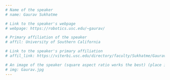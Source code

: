 ```yaml
---
# Name of the speaker
# name: Gaurav Sukhatme

# Link to the speaker's webpage
# webpage: https://robotics.usc.edu/~gaurav/

# Primary affiliation of the speaker
# affil: University of Southern California

# Link to the speaker's primary affiliation
# affil_link: https://viterbi.usc.edu/directory/faculty/Sukhatme/Gaurav

# An image of the speaker (square aspect ratio works the best) (place in the `assets/img/speakers` directory)
# img: Gaurav.jpg
---
```

<!-- Whatever you write below will show up as the speaker's bio -->
<!-- **Estimating Quantiles: An Informative Path Planning Approach to Guide Physical Sampling**   -->

<!-- Marine scientists interested in studying natural phenomena or agricultural experts interested in crop health often take physical specimens for later analysis. The locations at which specimens are taken are typically specified by expert heuristics. Instead, we propose to choose locations for physical specimens suggested by a robot performing an informative path planning survey. The survey is designed to extract  locations that correspond to the quantile values of some distribution of interest. We develop a robot planner using novel objective functions to improve the estimates of the quantile values over time and an approach to find locations which correspond to the quantile values. We demonstrate our approach on two different environments in simulation using previously collected aquatic data and validate it in a field trial that simulates some aspects of a crop health monitoring task. Our proposed approach to estimate quantiles has a 10.2% mean reduction in median error when compared to a baseline approach which attempts to maximize spatial coverage and is able to localize these values -->
